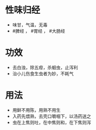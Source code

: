 # 性味归经
- 味甘，气温，无毒
-  #脾经 ， #胃经 ， #大肠经 
# 功效
- 去白浊，除五疳，杀蛔虫，止泻利
- 治小儿伤食生虫者为妙，不耗气

# 用法
- 用鲜不用陈，用熟不用生
- 入药先煨熟，去壳口嚼咽下，以汤药送之
- 虫在上焦则吐，在中焦则和，在下焦则泻